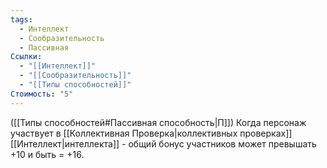 ```yaml
---
tags:
  - Интеллект
  - Сообразительность
  - Пассивная
Ссылки:
  - "[[Интеллект]]"
  - "[[Сообразительность]]"
  - "[[Типы способностей]]"
Стоимость: "5"
---
```

([[Типы способностей#Пассивная способность|П]]) Когда персонаж участвует в [[Коллективная Проверка|коллективных проверках]] [[Интеллект|интеллекта]] - общий бонус участников может превышать +10 и быть = +16.
